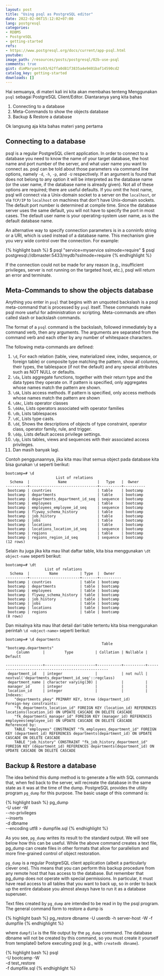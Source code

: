 ```yaml
---
layout: post
title: "Using psql as PostgreSQL editor"
date: 2022-02-06T15:12:02+07:00
lang: postgresql
categories:
- RDBMS
- PostgreSQL
- getting-started
refs: 
- https://www.postgresql.org/docs/current/app-psql.html
youtube: 
image_path: /resources/posts/postgresql/02b-use-psql
comments: true
gist: dimMaryanto93/62ffa0d81f3835a4e9401baf14590cd2
catalog_key: getting-started
downloads: []
---
```


Hai semuanya, di materi kali ini kita akan membahas tenteng Menggunakan `psql` sebagai PostgreSQL Client/Editor. Diantaranya yang kita bahas

1. Connecting to a database
2. Meta-Commands to show the objects database
3. Backup & Restore a database

Ok langsung aja kita bahas materi yang pertama

## Connecting to a database

psql is a regular PostgreSQL client application. In order to connect to a database you need to know the name of your target database, the host name and port number of the server, and what user name you want to connect as. psql can be told about those parameters via command line options, namely `-d`, `-h`, `-p`, and `-U` respectively. If an argument is found that does not belong to any option it will be interpreted as the database name (or the user name, if the database name is already given). Not all of these options are required; there are useful defaults. If you omit the host name, psql will connect via a Unix-domain socket to a server on the `localhost`, or via `TCP/IP` to `localhost` on machines that don't have Unix-domain sockets. The default port number is determined at compile time. Since the database server uses the same default, you will not have to specify the port in most cases. The default user name is your operating-system user name, as is the default database name.

An alternative way to specify connection parameters is in a conninfo string or a URI, which is used instead of a database name. This mechanism give you very wide control over the connection. For example:

{% highlight bash %}
$ psql "service=myservice sslmode=require"
$ psql postgresql://dbmaster:5433/mydb?sslmode=require
{% endhighlight %}

If the connection could not be made for any reason (e.g., insufficient privileges, server is not running on the targeted host, etc.), psql will return an error and terminate.

## Meta-Commands to show the objects database

Anything you enter in `psql` that begins with an unquoted backslash is a psql meta-command that is processed by `psql` itself. These commands make psql more useful for administration or scripting. Meta-commands are often called slash or backslash commands.

The format of a `psql` command is the backslash, followed immediately by a command verb, then any arguments. The arguments are separated from the command verb and each other by any number of whitespace characters.

The following meta-commands are defined:

1. `\d`, For each relation (table, view, materialized view, index, sequence, or foreign table) or composite type matching the pattern, show all columns, their types, the tablespace (if not the default) and any special attributes such as NOT NULL or defaults.
2. `\da`, Lists aggregate functions, together with their return type and the data types they operate on. If pattern is specified, only aggregates whose names match the pattern are shown.
3. `\dA`, Lists access methods. If pattern is specified, only access methods whose names match the pattern are shown
4. `\dAc`, Lists operator classes
5. `\ddAo`, Lists operators associated with operator families
6. `\db`, Lists tablespaces
7. `\dC`, Lists type casts.
8. `\dd`, Shows the descriptions of objects of type constraint, operator class, operator family, rule, and trigger.
9. `\ddp`, Lists default access privilege settings.
10. `\dp`, Lists tables, views and sequences with their associated access privileges.
11. Dan masih banyak lagi.

Contoh penggunaannya, jika kita mau lihat semua object pada database kita bisa gunakan `\d` seperti berikut:

```postgresql-console
bootcamp=# \d
                       List of relations
  Schema  |             Name              |   Type   |  Owner
----------+-------------------------------+----------+----------
 bootcamp | countries                     | table    | bootcamp
 bootcamp | departments                   | table    | bootcamp
 bootcamp | departments_department_id_seq | sequence | bootcamp
 bootcamp | employees                     | table    | bootcamp
 bootcamp | employees_employee_id_seq     | sequence | bootcamp
 bootcamp | flyway_schema_history         | table    | bootcamp
 bootcamp | job_history                   | table    | bootcamp
 bootcamp | jobs                          | table    | bootcamp
 bootcamp | locations                     | table    | bootcamp
 bootcamp | locations_location_id_seq     | sequence | bootcamp
 bootcamp | regions                       | table    | bootcamp
 bootcamp | regions_region_id_seq         | sequence | bootcamp
(12 rows)
```

Selain itu juga jika kita mau lihat daftar table, kita bisa menggunakan `\dt object-name` seperti berikut:

```postgresql-console
bootcamp=# \dt
                  List of relations
  Schema  |         Name          | Type  |  Owner
----------+-----------------------+-------+----------
 bootcamp | countries             | table | bootcamp
 bootcamp | departments           | table | bootcamp
 bootcamp | employees             | table | bootcamp
 bootcamp | flyway_schema_history | table | bootcamp
 bootcamp | job_history           | table | bootcamp
 bootcamp | jobs                  | table | bootcamp
 bootcamp | locations             | table | bootcamp
 bootcamp | regions               | table | bootcamp
(8 rows)
```

Dan misalnya kita mau lihat detail dari table tertentu kita bisa menggunakan perintah `\d <object-name>` seperti berikut:

```postgresql-console
bootcamp=# \d departments
                                            Table "bootcamp.departments"
     Column      |         Type          | Collation | Nullable |                      Default

-----------------+-----------------------+-----------+----------+----------------------------------------------------
 department_id   | integer               |           | not null | nextval('departments_department_id_seq'::regclass)
 department_name | character varying(30) |           |          |
 manager_id      | integer               |           |          |
 location_id     | integer               |           |          |
Indexes:
    "departments_pkey" PRIMARY KEY, btree (department_id)
Foreign-key constraints:
    "fk_departments_location_id" FOREIGN KEY (location_id) REFERENCES locations(location_id) ON UPDATE CASCADE ON DELETE CASCADE
    "fk_departments_manager_id" FOREIGN KEY (manager_id) REFERENCES employees(employee_id) ON UPDATE CASCADE ON DELETE CASCADE
Referenced by:
    TABLE "employees" CONSTRAINT "fk_employees_department_id" FOREIGN KEY (department_id) REFERENCES departments(department_id) ON UPDATE CASCADE ON DELETE CASCADE
    TABLE "job_history" CONSTRAINT "fk_job_history_department_id" FOREIGN KEY (department_id) REFERENCES departments(department_id) ON UPDATE CASCADE ON DELETE CASCADE
```

## Backup & Restore a database

The idea behind this dump method is to generate a file with SQL commands that, when fed back to the server, will recreate the database in the same state as it was at the time of the dump. PostgreSQL provides the utility program `pg_dump` for this purpose. The basic usage of this command is:

{% highlight bash %}
pg_dump \
-U user -W \
--no-privileges \
--inserts \
-d dbname \
--encoding utf8 > dumpfile.sql
{% endhighlight %}

As you see, `pg_dump` writes its result to the standard output. We will see below how this can be useful. While the above command creates a text file, pg_dump can create files in other formats that allow for parallelism and more fine-grained control of object restoration.

`pg_dump` is a regular PostgreSQL client application (albeit a particularly clever one). This means that you can perform this backup procedure from any remote host that has access to the database. But remember that pg_dump does not operate with special permissions. In particular, it must have read access to all tables that you want to back up, so in order to back up the entire database you almost always have to run it as a database superuser.

Text files created by `pg_dump` are intended to be read in by the psql program. The general command form to restore a dump is

{% highlight bash %}
pg_restore dbname -U userdb -h server-host -W -f dumpfile
{% endhighlight %}

where `dumpfile` is the file output by the `pg_dump` command. The database dbname will not be created by this command, so you must create it yourself from template0 before executing psql (e.g., with `createdb dbname`).

{% highlight bash %}
psql \
-U bootcamp -W \
-d test_restore \
-f dumpfile.sql
{% endhighlight %}